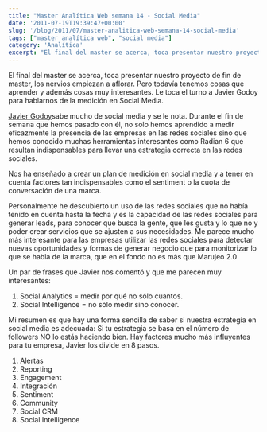 ```yaml
---
title: "Master Analítica Web semana 14 - Social Media"
date: '2011-07-19T19:39:47+00:00'
slug: '/blog/2011/07/master-analitica-web-semana-14-social-media'
tags: ["master analítica web", "social media"]
category: 'Analítica'
excerpt: "El final del master se acerca, toca presentar nuestro proyecto de fin de master, los nervios empiezan a aflorar. Pero todavía tenemos cosas que aprender y además cosas muy interesantes. Le toca el turn..."
---
```

El final del master se acerca, toca presentar nuestro proyecto de fin de master, los nervios empiezan a aflorar. Pero todavía tenemos cosas que aprender y además cosas muy interesantes. Le toca el turno a Javier Godoy para hablarnos de la medición en Social Media.

[Javier Godoy](http://kschool.com/analitica-web/profesores/javier-godoy/ "Javier godoy - social media")sabe mucho de social media y se le nota. Durante el fin de semana que hemos pasado con él, no solo hemos aprendido a medir eficazmente la presencia de las empresas en las redes sociales sino que hemos conocido muchas herramientas interesantes como Radian 6 que resultan indispensables para llevar una estrategia correcta en las redes sociales.

Nos ha enseñado a crear un plan de medición en social media y a tener en cuenta factores tan indispensables como el sentiment o la cuota de conversación de una marca.

Personalmente he descubierto un uso de las redes sociales que no había tenido en cuenta hasta la fecha y es la capacidad de las redes sociales para generar leads, para conocer que busca la gente, que les gusta y lo que no y poder crear servicios que se ajusten a sus necesidades. Me parece mucho más interesante para las empresas utilizar las redes sociales para detectar nuevas oportunidades y formas de generar negocio que para monitorizar lo que se habla de la marca, que en el fondo no es más que Marujeo 2.0

Un par de frases que Javier nos comentó y que me parecen muy interesantes:

1. Social Analytics = medir por qué no sólo cuantos.
2. Social Intelligence = no sólo medir sino conocer.

Mi resumen es que hay una forma sencilla de saber si nuestra estrategia en social media es adecuada: Si tu estrategia se basa en el número de followers NO lo estás haciendo bien. Hay factores mucho más influyentes para tu empresa, Javier los divide en 8 pasos.

1. Alertas
2. Reporting
3. Engagement
4. Integración
5. Sentiment
6. Community
7. Social CRM
8. Social Intelligence

